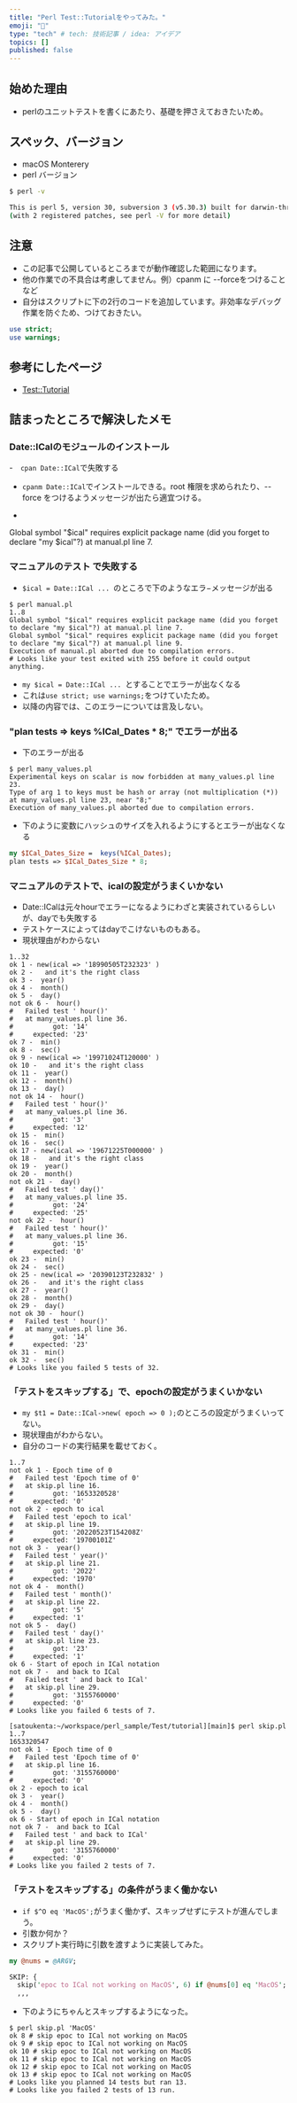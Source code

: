 ```yaml
---
title: "Perl Test::Tutorialをやってみた。"
emoji: "💭"
type: "tech" # tech: 技術記事 / idea: アイデア
topics: []
published: false
---
```


## 始めた理由

- perlのユニットテストを書くにあたり、基礎を押さえておきたいため。

## スペック、バージョン

- macOS Monterery
- perl バージョン

```sh
$ perl -v

This is perl 5, version 30, subversion 3 (v5.30.3) built for darwin-thread-multi-2level
(with 2 registered patches, see perl -V for more detail)
```

## 注意

- この記事で公開しているところまでが動作確認した範囲になります。
- 他の作業での不具合は考慮してません。例）cpanm に --forceをつけることなど
- 自分はスクリプトに下の2行のコードを追加しています。非効率なデバッグ作業を防ぐため、つけておきたい。

```perl
use strict;
use warnings;
```

## 参考にしたページ

- [Test::Tutorial](https://perldoc.jp/docs/modules/Test-Simple-0.47/Tutorial.pod)

## 詰まったところで解決したメモ

### Date::ICalのモジュールのインストール

-　`cpan Date::ICal`で失敗する 
-  `cpanm Date::ICal`でインストールできる。root 権限を求められたり、--force をつけるようメッセージが出たら適宜つける。

- 
Global symbol "$ical" requires explicit package name (did you forget to declare "my $ical"?) at manual.pl line 7.

### マニュアルのテスト で失敗する
- `$ical = Date::ICal ... `のところで下のようなエラ−メッセージが出る

```
$ perl manual.pl
1..8
Global symbol "$ical" requires explicit package name (did you forget to declare "my $ical"?) at manual.pl line 7.
Global symbol "$ical" requires explicit package name (did you forget to declare "my $ical"?) at manual.pl line 9.
Execution of manual.pl aborted due to compilation errors.
# Looks like your test exited with 255 before it could output anything.
```
- `my $ical = Date::ICal ... `とすることでエラーが出なくなる
- これは`use strict; use warnings;`をつけていたため。
- 以降の内容では、このエラーについては言及しない。


### "plan tests => keys %ICal_Dates * 8;" でエラーが出る

- 下のエラーが出る
```
$ perl many_values.pl
Experimental keys on scalar is now forbidden at many_values.pl line 23.
Type of arg 1 to keys must be hash or array (not multiplication (*)) at many_values.pl line 23, near "8;"
Execution of many_values.pl aborted due to compilation errors.
```

- 下のように変数にハッシュのサイズを入れるようにするとエラーが出なくなる

```perl
my $ICal_Dates_Size =  keys(%ICal_Dates);
plan tests => $ICal_Dates_Size * 8;
```

### マニュアルのテストで、icalの設定がうまくいかない
- Date::ICalは元々hourでエラーになるようにわざと実装されているらしいが、dayでも失敗する
- テストケースによってはdayでこけないものもある。
- 現状理由がわからない

```
1..32
ok 1 - new(ical => '18990505T232323' )
ok 2 -   and it's the right class
ok 3 -  year()
ok 4 -  month()
ok 5 -  day()
not ok 6 -  hour()
#   Failed test ' hour()'
#   at many_values.pl line 36.
#          got: '14'
#     expected: '23'
ok 7 -  min()
ok 8 -  sec()
ok 9 - new(ical => '19971024T120000' )
ok 10 -   and it's the right class
ok 11 -  year()
ok 12 -  month()
ok 13 -  day()
not ok 14 -  hour()
#   Failed test ' hour()'
#   at many_values.pl line 36.
#          got: '3'
#     expected: '12'
ok 15 -  min()
ok 16 -  sec()
ok 17 - new(ical => '19671225T000000' )
ok 18 -   and it's the right class
ok 19 -  year()
ok 20 -  month()
not ok 21 -  day()
#   Failed test ' day()'
#   at many_values.pl line 35.
#          got: '24'
#     expected: '25'
not ok 22 -  hour()
#   Failed test ' hour()'
#   at many_values.pl line 36.
#          got: '15'
#     expected: '0'
ok 23 -  min()
ok 24 -  sec()
ok 25 - new(ical => '20390123T232832' )
ok 26 -   and it's the right class
ok 27 -  year()
ok 28 -  month()
ok 29 -  day()
not ok 30 -  hour()
#   Failed test ' hour()'
#   at many_values.pl line 36.
#          got: '14'
#     expected: '23'
ok 31 -  min()
ok 32 -  sec()
# Looks like you failed 5 tests of 32.
```

### 「テストをスキップする」で、epochの設定がうまくいかない
- `my $t1 = Date::ICal->new( epoch => 0 );`のところの設定がうまくいってない。
- 現状理由がわからない。
- 自分のコードの実行結果を載せておく。
```
1..7
not ok 1 - Epoch time of 0
#   Failed test 'Epoch time of 0'
#   at skip.pl line 16.
#          got: '1653320528'
#     expected: '0'
not ok 2 - epoch to ical
#   Failed test 'epoch to ical'
#   at skip.pl line 19.
#          got: '20220523T154208Z'
#     expected: '19700101Z'
not ok 3 -  year()
#   Failed test ' year()'
#   at skip.pl line 21.
#          got: '2022'
#     expected: '1970'
not ok 4 -  month()
#   Failed test ' month()'
#   at skip.pl line 22.
#          got: '5'
#     expected: '1'
not ok 5 -  day()
#   Failed test ' day()'
#   at skip.pl line 23.
#          got: '23'
#     expected: '1'
ok 6 - Start of epoch in ICal notation
not ok 7 -  and back to ICal
#   Failed test ' and back to ICal'
#   at skip.pl line 29.
#          got: '3155760000'
#     expected: '0'
# Looks like you failed 6 tests of 7.

[satoukenta:~/workspace/perl_sample/Test/tutorial][main]$ perl skip.pl
1..7
1653320547
not ok 1 - Epoch time of 0
#   Failed test 'Epoch time of 0'
#   at skip.pl line 16.
#          got: '3155760000'
#     expected: '0'
ok 2 - epoch to ical
ok 3 -  year()
ok 4 -  month()
ok 5 -  day()
ok 6 - Start of epoch in ICal notation
not ok 7 -  and back to ICal
#   Failed test ' and back to ICal'
#   at skip.pl line 29.
#          got: '3155760000'
#     expected: '0'
# Looks like you failed 2 tests of 7.
```

### 「テストをスキップする」の条件がうまく働かない
- `if $^O eq 'MacOS';`がうまく働かず、スキップせずにテストが進んでしまう。
- 引数か何か？
- スクリプト実行時に引数を渡すように実装してみた。

```perl
my @nums = @ARGV;

SKIP: {
  skip('epoc to ICal not working on MacOS', 6) if @nums[0] eq 'MacOS';
  ,,,
```

- 下のようにちゃんとスキップするようになった。
```
$ perl skip.pl 'MacOS'
ok 8 # skip epoc to ICal not working on MacOS
ok 9 # skip epoc to ICal not working on MacOS
ok 10 # skip epoc to ICal not working on MacOS
ok 11 # skip epoc to ICal not working on MacOS
ok 12 # skip epoc to ICal not working on MacOS
ok 13 # skip epoc to ICal not working on MacOS
# Looks like you planned 14 tests but ran 13.
# Looks like you failed 2 tests of 13 run.
```